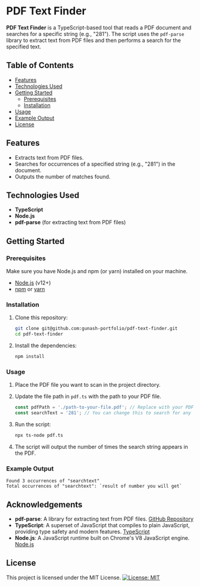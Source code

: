 # PDF Text Finder

**PDF Text Finder** is a TypeScript-based tool that reads a PDF document and searches for a specific string (e.g., "281"). The script uses the `pdf-parse` library to extract text from PDF files and then performs a search for the specified text.

## Table of Contents

- [Features](#features)
- [Technologies Used](#technologies-used)
- [Getting Started](#getting-started)
  - [Prerequisites](#prerequisites)
  - [Installation](#installation)
- [Usage](#usage)
- [Example Output](#example-output)
- [License](#license)

## Features

- Extracts text from PDF files.
- Searches for occurrences of a specified string (e.g., "281") in the document.
- Outputs the number of matches found.

## Technologies Used

- **TypeScript**
- **Node.js**
- **pdf-parse** (for extracting text from PDF files)

## Getting Started

### Prerequisites

Make sure you have Node.js and npm (or yarn) installed on your machine.

- [Node.js](https://nodejs.org/) (v12+)
- [npm](https://www.npmjs.com/) or [yarn](https://yarnpkg.com/)

### Installation

1. Clone this repository:

    ```bash
    git clone git@github.com:gunash-portfolio/pdf-text-finder.git
    cd pdf-text-finder
    ```

2. Install the dependencies:

    ```bash
    npm install
    ```

### Usage

1. Place the PDF file you want to scan in the project directory.

2. Update the file path in `pdf.ts` with the path to your PDF file.

    ```typescript
    const pdfPath = './path-to-your-file.pdf'; // Replace with your PDF file path
    const searchText = '281'; // You can change this to search for any text
    ```

3. Run the script:

    ```bash
    npx ts-node pdf.ts
    ```

4. The script will output the number of times the search string appears in the PDF.

### Example Output
```shell
Found 3 occurrences of "searchtext"
Total occurrences of "searchtext": `result of number you will get`
```

## Acknowledgements

- **pdf-parse**: A library for extracting text from PDF files. [GitHub Repository](https://github.com/modesty/pdf-parse)
- **TypeScript**: A superset of JavaScript that compiles to plain JavaScript, providing type safety and modern features. [TypeScript](https://www.typescriptlang.org/)
- **Node.js**: A JavaScript runtime built on Chrome's V8 JavaScript engine. [Node.js](https://nodejs.org/)




## **License**
This project is licensed under the MIT License. [![License: MIT](https://img.shields.io/badge/License-MIT-yellow.svg)](https://opensource.org/licenses/MIT)
